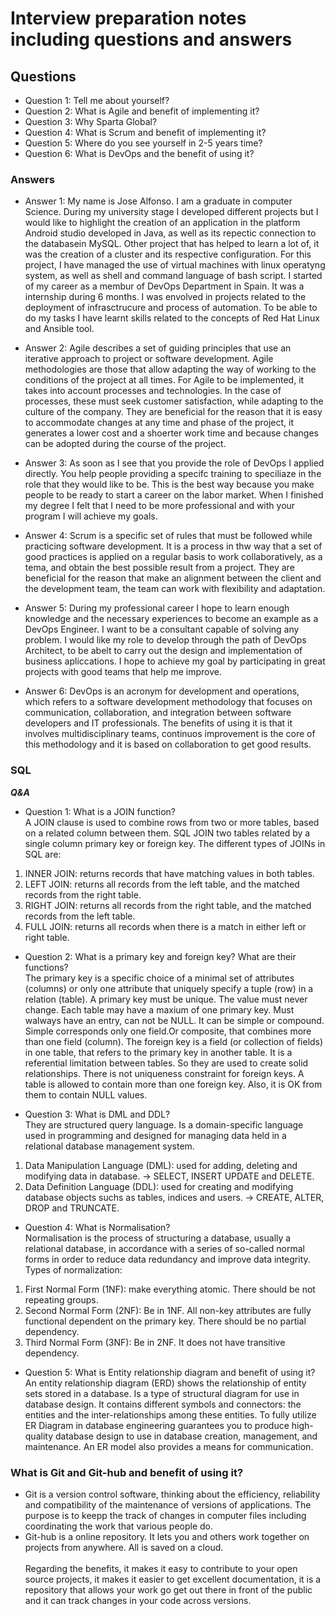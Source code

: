 # Interview preparation notes including questions and answers

## Questions

- Question 1: Tell me about yourself?
- Question 2: What is Agile and benefit of implementing it?
- Question 3: Why Sparta Global?
- Question 4: What is Scrum and benefit of implementing it?
- Question 5: Where do you see yourself in 2-5 years time?
- Question 6: What is DevOps and the benefit of using it?

### Answers

- Answer 1: My name is Jose Alfonso. I am a graduate in computer Science. During my university stage I developed different projects but I would like to highlight the creation of an application in the platform Android studio developed in Java, as well as its repectic connection to the databasein MySQL. Other project that has helped to learn a lot of, it was the creation of a cluster and its respective configuration. For this project, I have managed the use of virtual machines with linux operatyng system, as well as shell and command language of bash script. I started of my career as a membur of DevOps Department in Spain. It was a internship during 6 months. I was envolved in projects related to the deployment of infrasctrucure and process of automation. To be able to do my tasks I have learnt skills related to the concepts of Red Hat Linux and Ansible tool.

- Answer 2: Agile describes a set of guiding principles that use an iterative approach to project or software development. Agile methodologies are those that allow adapting the way of working to the conditions of the project at all times. For Agile to be implemented, it takes into account processes and technologies. In the case of processes, these must seek customer satisfaction, while adapting to the culture of the company. They are beneficial for the reason that it is easy to accommodate changes at any time and phase of the project, it generates a lower cost and a shoerter work time and because changes can be adopted during the course of the project.

- Answer 3: As soon as I see that you provide the role of DevOps I applied directly. You help people providing a specifc training to speciliaze in the role that they would like to be. This is the best way because you make people to be ready to start a career on the labor market. When I finished my degree I felt that I need to be more professional and with your program I will achieve my goals.

- Answer 4: Scrum is a specific set of rules that must be followed while practicing software development. It is a process in thw way that a set of good practices is applied on a regular basis to work collaboratively, as a tema, and obtain the best possible result from a project. They are beneficial for the reason that make an alignment between the client and the development team, the team can work with flexibility and adaptation.

- Answer 5: During my professional career I hope to learn enough knowledge and the necessary experiences to become an example as a DevOps Engineer. I want to be a consultant capable of solving any problem. I would like my role to develop through the path of DevOps Architect, to be abelt to carry out the design and implementation of business apliccations. I hope to achieve my goal by participating in great projects with good teams that help me improve.

- Answer 6: DevOps is an acronym for development and operations, which refers to a software development methodology that focuses on communication, collaboration, and integration between software developers and IT professionals. The benefits of using it is that it involves multidisciplinary teams, continuos improvement is the core of this methodology and it is based on collaboration to get good results.

### SQL

***Q&A***

- Question 1: What is a JOIN function?<br/>
A JOIN clause is used to combine rows from two or more tables, based on a related column between them. SQL JOIN two tables related by a single column primary key or foreign key. The different types of JOINs in SQL are:
1. INNER JOIN: returns records that have matching values in both tables.
2. LEFT JOIN: returns all records from the left table, and the matched records from the right table.
3. RIGHT JOIN: returns all records from the right table, and the matched records from the left table.
4. FULL JOIN: returns all records when there is a match in either left or right table.

- Question 2: What is a primary key and foreign key? What are their functions?<br/>
The primary key is a specific choice of a minimal set of attributes (columns) or only one attribute that uniquely specify a tuple (row) in a relation (table). A primary key must be unique. The value must never change. Each table may have a maxium of one primary key. Must walways have an entry, can not be NULL. It can be simple or compound. Simple corresponds only one field.Or composite, that combines more than one field (column). 
The foreign key is a field (or collection of fields) in one table, that refers to the primary key in another table. It is a referential limitation between tables. So they are used to create solid relationships. There is not uniqueness constraint for foreign keys. A table is allowed to contain more than one foreign key. Also, it is OK from them to contain NULL values.

- Question 3: What is DML and DDL?<br/>
They are structured query language. Is a domain-specific language used in programming and designed for managing data held in a relational database management system.
1. Data Manipulation Language (DML): used for adding, deleting and modifying data in database. -> SELECT, INSERT UPDATE and DELETE.
2. Data Definition Language (DDL): used for creating and modifying database objects suchs as tables, indices and users. -> CREATE, ALTER, DROP and TRUNCATE.

- Question 4: What is Normalisation?<br/>
Normalisation is the process of structuring a database, usually a relational database, in accordance with a series of so-called normal forms in order to reduce data redundancy and improve data integrity. Types of normalization:
1. First Normal Form (1NF): make everything atomic. There should be not repeating groups.
2. Second Normal Form (2NF): Be in 1NF. All non-key attributes are fully functional dependent on the primary key. There should be no partial dependency.
3. Third Normal Form (3NF): Be in 2NF. It does not have transitive dependency.

- Question 5: What is Entity relationship diagram and benefit of using it?<br/>
An entity relationship diagram (ERD) shows the relationship of entity sets stored in a database. Is a type of structural diagram for use in database design. It contains different symbols and connectors: the entities and the inter-relationships among these entities. To fully utilize ER Diagram in database engineering guarantees you to produce high-quality database design to use in database creation, management, and maintenance. An ER model also provides a means for communication.

### What is Git and Git-hub and benefit of using it?

- Git is a version control software, thinking about the efficiency, reliability and compatibility of the maintenance of versions of applications. The purpose is to keepp the track of changes in computer files including coordinating the work that various people do.
- Git-hub is a online repository. It lets you and others work together on projects from anywhere. All is saved on a cloud. <br/><br/>
Regarding the benefits, it makes it easy to contribute to your open source projects, it makes it easier to get excellent documentation, it is a repository that allows your work go get out there in front of the public and it can track changes in your code across versions.
